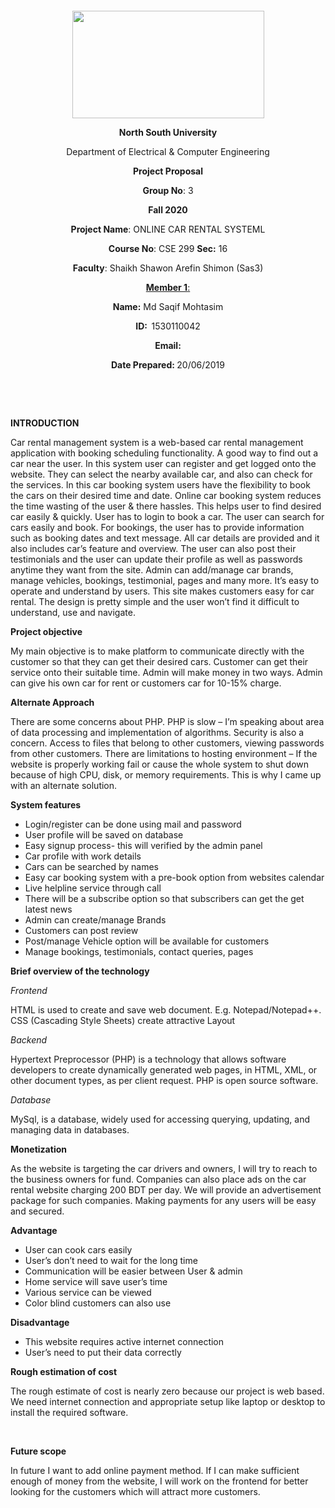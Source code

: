 <p style="text-align: center;">&nbsp;</p>
<p style="text-align: center;">&nbsp;</p>
<p align="center"><strong><img src="https://media.dhakatribune.com/uploads/2016/11/nsulogo.jpg" alt="" width="307" height="172" /></strong></p>
<p align="center"><strong>North South University</strong></p>
<p align="center">Department of Electrical &amp; Computer Engineering</p>
<p align="center"><strong>Project Proposal</strong></p>
<p align="center"><strong>Group No</strong>: 3</p>
<p align="center"><strong>Fall 2020</strong></p>
<p align="center"><strong>Project Name</strong>: ONLINE CAR RENTAL SYSTEML</p>
<p align="center"><strong>Course No</strong>: CSE 299 <strong>Sec</strong><strong>:</strong> 16</p>
<p align="center"><strong>Faculty</strong>: Shaikh Shawon Arefin Shimon (Sas3)</p>
<p align="center"><strong><u>Member 1</u></strong><u>:</u></p>
<p align="center"><strong>Name</strong><strong>:</strong> Md Saqif Mohtasim</p>
<p align="center"><strong>ID</strong><strong>:&nbsp; </strong>1530110042</p>
<p align="center"><strong>Email</strong><strong>:</strong> <a https://github.com/NSU-FA20-CSE299-2/Group03</a></p>
<p align="center"><strong>Date Prepared</strong><strong>: </strong>20/06/2019</p>
<p><strong>&nbsp;</strong></p>
<p><strong>&nbsp;</strong></p>
<p><strong>INTRODUCTION</strong></p>
<p>Car rental management system is a web-based car rental management application with booking scheduling functionality.
  A good way to find out a car near the user. In this system user can register and get logged onto the website.
  They can select the nearby available car,
  and also can check for the services. In this car booking system users have the flexibility to book the cars on their desired time and date.
  Online car booking system reduces the time wasting of the user & there hassles. This helps user to find desired car easily & quickly.
  User has to login to book a car. The user can search for cars easily and book. For bookings, the user has to provide information such as booking dates and text message.
  All car details are provided and it also includes car’s feature and overview.
  The user can also post their testimonials and the user can update their profile as well as passwords anytime they want from the site.
  Admin can add/manage car brands, manage vehicles, bookings, testimonial, pages and many more. It’s easy to operate and understand by users.
  This site makes customers easy for car rental. The design is pretty simple and the user won’t find it difficult to understand, use and navigate.</p>
<p><strong>Project objective</strong></p>
<p>My main objective is to make platform to communicate directly with the customer so that they can get their desired cars.
 Customer can get their service onto their suitable time.
  Admin will make money in two ways. Admin can give his own car for rent or customers car for 10-15% charge.
<p><strong>Alternate Approach</strong></p>
<p>There are some concerns about PHP.
  PHP is slow – I’m speaking about area of data processing and implementation of algorithms.
  Security is also a concern. Access to files that belong to other customers, viewing passwords from other customers.
  There are limitations to hosting environment – If the website is properly working fail or cause the whole system to shut down because of high CPU,
  disk, or memory requirements. This is why I came up with an alternate solution. <p>

<p><strong>System features</strong></p>
<ul>
<li>Login/register can be done using mail and password</li>
<li>User profile will be saved on database</li>
<li>Easy signup process- this will verified by the admin panel</li>
<li>Car profile with work details</li>
<li>Cars can be searched by names</li>
<li>Easy car booking system with a pre-book option from websites calendar</li>
<li>Live helpline service through call</li>
<li>There will be a subscribe option so that subscribers can get the get latest news</li>
<li>Admin can create/manage Brands</li>
<li>Customers can post review</li>
<li>Post/manage Vehicle option will be available for customers</li>
<li>Manage bookings, testimonials, contact queries, pages</li>
</ul>

<p><strong>Brief overview of the technology</strong></p>

<p><em>Frontend</em></p>
<p>HTML is used to create and save web document. E.g. Notepad/Notepad++. CSS (Cascading Style Sheets) create attractive Layout</p>
<p><em>Backend</em></p>
<p>Hypertext Preprocessor (PHP) is a technology that allows software developers to create dynamically generated web pages,
  in HTML, XML, or other document types, as per client request. PHP is open source software.</p>
<p><em>Database</em></p>
<p>MySql, is a database, widely used for accessing querying, updating, and managing data in databases.</p>

<p><strong>Monetization</strong></p>
<p>As the website is targeting the car drivers and owners, I will try to reach to the business owners for fund.
  Companies can also place ads on the car rental website charging 200 BDT per day.
  We will provide an advertisement package for such companies. Making payments for any users will be easy and secured.</p>

  <p><strong>Advantage</strong></p>
  <ul>
  <li>User can cook cars easily</li>
  <li>User’s don’t need to wait for the long time</li>
  <li>Communication will be easier between User & admin</li>
  <li>Home service will save user’s time</li>
  <li>Various service can be viewed</li>
  <li>Color blind customers can also use</li>
  </ul>

  <p><strong>Disadvantage</strong></p>
  <ul>
  <li>This website requires active internet connection</li>
  <li>User’s need to put their data correctly</li>
 </ul>
<p><strong>Rough estimation of cost</strong></p>
<p>The rough estimate of cost is nearly zero because our project is web based.
  We need internet connection and appropriate setup like laptop or desktop to install the required software.</p>
<p>&nbsp;</p>
<p><strong>Future scope</strong></p>
<p>In future I want to add online payment method. If I can make sufficient enough of money from the website,
   I will work on the frontend for better looking for the customers which will attract more customers. </p>
<p>&nbsp;</p>
